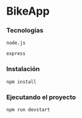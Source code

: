 # BikeApp

### Tecnologías

```
node.js
```
```
express
```

### Instalación

```
npm install
```

### Ejecutando el proyecto

```
npm run devstart
```
